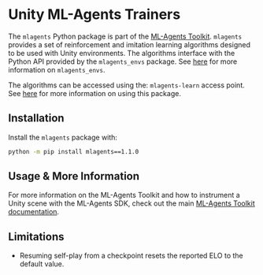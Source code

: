 # Unity ML-Agents Trainers

The `mlagents` Python package is part of the
[ML-Agents Toolkit](https://github.com/Unity-Technologies/ml-agents). `mlagents`
provides a set of reinforcement and imitation learning algorithms designed to be
used with Unity environments. The algorithms interface with the Python API
provided by the `mlagents_envs` package. See [here](../com.unity.ml-agents/Documentation~/Python-LLAPI.md) for
more information on `mlagents_envs`.

The algorithms can be accessed using the: `mlagents-learn` access point. See
[here](../com.unity.ml-agents/Documentation~/Training-ML-Agents.md) for more information on using this
package.

## Installation

Install the `mlagents` package with:

```sh
python -m pip install mlagents==1.1.0
```

## Usage & More Information

For more information on the ML-Agents Toolkit and how to instrument a Unity
scene with the ML-Agents SDK, check out the main
[ML-Agents Toolkit documentation](https://docs.unity3d.com/Packages/com.unity.ml-agents@latest).

## Limitations

- Resuming self-play from a checkpoint resets the reported ELO to the default
  value.
